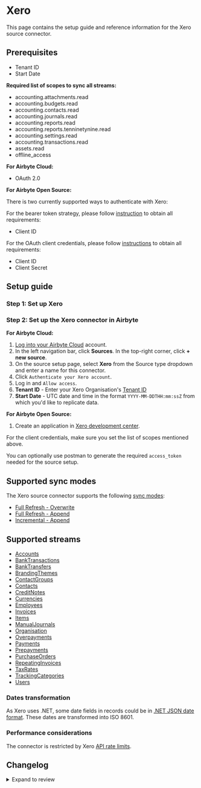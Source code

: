 # Xero

This page contains the setup guide and reference information for the Xero source connector.

## Prerequisites

- Tenant ID
- Start Date

**Required list of scopes to sync all streams:**

- accounting.attachments.read
- accounting.budgets.read
- accounting.contacts.read
- accounting.journals.read
- accounting.reports.read
- accounting.reports.tenninetynine.read
- accounting.settings.read
- accounting.transactions.read
- assets.read
- offline_access

<!-- env:cloud -->

**For Airbyte Cloud:**

- OAuth 2.0
<!-- /env:cloud -->

<!-- env:oss -->

**For Airbyte Open Source:**

There is two currently supported ways to authenticate with Xero:

For the bearer token strategy, please follow [instruction](https://developer.xero.com/documentation/guides/oauth2/pkce-flow/) to obtain all requirements:
- Client ID

For the OAuth client credentials, please follow [instructions](https://developer.xero.com/documentation/guides/oauth2/custom-connections) to obtain all requirements:
- Client ID
- Client Secret

<!-- /env:oss -->

## Setup guide

### Step 1: Set up Xero

<!-- env:cloud -->

### Step 2: Set up the Xero connector in Airbyte

**For Airbyte Cloud:**

1. [Log into your Airbyte Cloud](https://cloud.airbyte.com/workspaces) account.
2. In the left navigation bar, click **Sources**. In the top-right corner, click **+ new source**.
3. On the source setup page, select **Xero** from the Source type dropdown and enter a name for this connector.
4. Click `Authenticate your Xero account`.
5. Log in and `Allow access`.
6. **Tenant ID** - Enter your Xero Organisation's [Tenant ID](https://developer.xero.com/documentation/guides/oauth2/auth-flow/#xero-tenants)
7. **Start Date** - UTC date and time in the format `YYYY-MM-DDTHH:mm:ssZ` from which you'd like to replicate data.
<!-- /env:cloud -->

<!-- env:oss -->

**For Airbyte Open Source:**

1. Create an application in [Xero development center](https://developer.xero.com/app/manage/).

For the client credentials, make sure you set the list of scopes mentioned above.

You can optionally use postman to generate the required `access_token` needed for the source setup.

<!-- /env:oss -->

## Supported sync modes

The Xero source connector supports the following [sync modes](https://docs.airbyte.com/cloud/core-concepts#connection-sync-modes):

- [Full Refresh - Overwrite](https://docs.airbyte.com/understanding-airbyte/connections/full-refresh-overwrite/)
- [Full Refresh - Append](https://docs.airbyte.com/understanding-airbyte/connections/full-refresh-append)
- [Incremental - Append](https://docs.airbyte.com/understanding-airbyte/connections/incremental-append)

## Supported streams

- [Accounts](https://developer.xero.com/documentation/api/accounting/accounts)
- [BankTransactions](https://developer.xero.com/documentation/api/accounting/banktransactions)
- [BankTransfers](https://developer.xero.com/documentation/api/accounting/banktransfers)
- [BrandingThemes](https://developer.xero.com/documentation/api/accounting/brandingthemes)
- [ContactGroups](https://developer.xero.com/documentation/api/accounting/contactgroups)
- [Contacts](https://developer.xero.com/documentation/api/accounting/contacts)
- [CreditNotes](https://developer.xero.com/documentation/api/accounting/creditnotes)
- [Currencies](https://developer.xero.com/documentation/api/accounting/currencies)
- [Employees](https://developer.xero.com/documentation/api/accounting/employees)
- [Invoices](https://developer.xero.com/documentation/api/accounting/invoices)
- [Items](https://developer.xero.com/documentation/api/accounting/items)
- [ManualJournals](https://developer.xero.com/documentation/api/accounting/manualjournals)
- [Organisation](https://developer.xero.com/documentation/api/accounting/organisation)
- [Overpayments](https://developer.xero.com/documentation/api/accounting/overpayments)
- [Payments](https://developer.xero.com/documentation/api/accounting/payments)
- [Prepayments](https://developer.xero.com/documentation/api/accounting/prepayments)
- [PurchaseOrders](https://developer.xero.com/documentation/api/accounting/purchaseorders)
- [RepeatingInvoices](https://developer.xero.com/documentation/api/accounting/repeatinginvoices)
- [TaxRates](https://developer.xero.com/documentation/api/accounting/taxrates)
- [TrackingCategories](https://developer.xero.com/documentation/api/accounting/trackingcategories)
- [Users](https://developer.xero.com/documentation/api/accounting/users)

### Dates transformation

As Xero uses .NET, some date fields in records could be in [.NET JSON date format](https://developer.xero.com/documentation/api/accounting/requests-and-responses). These dates are transformed into ISO 8601.

### Performance considerations

The connector is restricted by Xero [API rate limits](https://developer.xero.com/documentation/guides/oauth2/limits/#api-rate-limits).

## Changelog

<details>
  <summary>Expand to review</summary>

| Version | Date       | Pull Request                                             | Subject                                                   |
|:--------|:-----------|:---------------------------------------------------------|:----------------------------------------------------------|
| 3.0.0 | 2025-02-16 | [54127](https://github.com/airbytehq/airbyte/pull/54127) | Make OAuth2 authenticator declarative |
| 2.1.1 | 2025-02-08 | [43841](https://github.com/airbytehq/airbyte/pull/43841) | Update dependencies |
| 2.1.0 | 2024-10-23 | [47264](https://github.com/airbytehq/airbyte/pull/47264) | Migrate to Manifest-only |
| 2.0.1 | 2025-01-10 | [51034](https://github.com/airbytehq/airbyte/pull/51034) | Fix for time part being removed from all datetimes fields |
| 2.0.0 | 2024-06-06 | [39316](https://github.com/airbytehq/airbyte/pull/39316) | Add OAuth and Bearer strategies |
| 1.0.1 | 2024-06-06 | [39264](https://github.com/airbytehq/airbyte/pull/39264) | [autopull] Upgrade base image to v1.2.2 |
| 1.0.0 | 2024-04-30 | [36878](https://github.com/airbytehq/airbyte/pull/36878) | Migrate to low code |
| 0.2.6 | 2024-05-17 | [38330](https://github.com/airbytehq/airbyte/pull/38330) | Updating python dependencies |
| 0.2.5 | 2024-01-11 | [34154](https://github.com/airbytehq/airbyte/pull/34154) | prepare for airbyte-lib |
| 0.2.4 | 2023-11-24 | [32837](https://github.com/airbytehq/airbyte/pull/32837) | Handle 403 error |
| 0.2.3 | 2023-06-19 | [27471](https://github.com/airbytehq/airbyte/pull/27471) | Update CDK to 0.40 |
| 0.2.2 | 2023-06-06 | [27007](https://github.com/airbytehq/airbyte/pull/27007) | Update CDK |
| 0.2.1 | 2023-03-20 | [24217](https://github.com/airbytehq/airbyte/pull/24217) | Certify to Beta |
| 0.2.0 | 2023-03-14 | [24005](https://github.com/airbytehq/airbyte/pull/24005) | Enable in Cloud |
| 0.1.0 | 2021-11-11 | [18666](https://github.com/airbytehq/airbyte/pull/18666) | 🎉 New Source - Xero [python cdk] |

</details>
